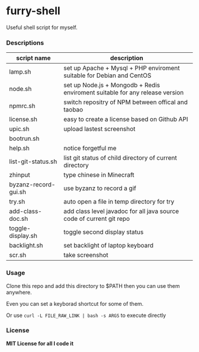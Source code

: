 furry-shell
======

Useful shell script for myself.

### Descriptions

|script name|description|
|---|---|
|lamp.sh|set up Apache + Mysql + PHP enviroment suitable for Debian and CentOS|
|node.sh|set up Node.js + Mongodb + Redis enviroment suitable for any release version|
|npmrc.sh|switch repositry of NPM between offical and taobao|
|license.sh|easy to create a license based on Github API|
|upic.sh|upload lastest screenshot|
|bootrun.sh| |
|help.sh|notice forgetful me|
|list-git-status.sh|list git status of child directory of current directory|
|zhinput|type chinese in Minecraft|
|byzanz-record-gui.sh|use byzanz to record a gif|
|try.sh|auto open a file in temp directory for try|
|add-class-doc.sh|add class level javadoc for all java source code of current git repo|
|toggle-display.sh|toggle second display status|
|backlight.sh|set backlight of laptop keyboard|
|scr.sh|take screenshot|

### Usage

Clone this repo and add this directory to $PATH then you can use them anywhere.

Even you can set a keyborad shortcut for some of them.

Or use `curl -L FILE_RAW_LINK | bash -s ARGS` to execute directly


### License

**MIT License for all I code it**
